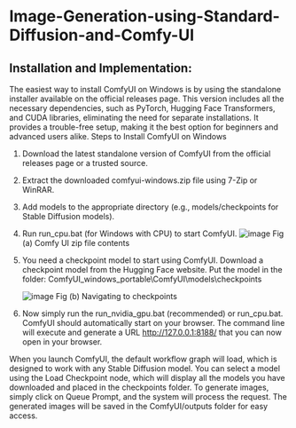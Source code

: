 # Image-Generation-using-Standard-Diffusion-and-Comfy-UI
## Installation and Implementation:
The easiest way to install ComfyUI on Windows is by using the standalone installer available on the official releases page. This version includes all the necessary dependencies, such as PyTorch, Hugging Face Transformers, and CUDA libraries, eliminating the need for separate installations. It provides a trouble-free setup, making it the best option for beginners and advanced users alike.
Steps to Install ComfyUI on Windows
1.	Download the latest standalone version of ComfyUI from the official releases page or a trusted source.
2.	Extract the downloaded comfyui-windows.zip file using 7-Zip or WinRAR.
3.	Add models to the appropriate directory (e.g., models/checkpoints for Stable Diffusion models).
4.	Run run_cpu.bat (for Windows with CPU) to start ComfyUI.
         ![image](https://github.com/user-attachments/assets/340daec8-13e3-488e-ae39-20e7d80ba1f7)
			Fig (a) Comfy UI zip file contents
  	
6.	You need a checkpoint model to start using ComfyUI. Download a checkpoint model from the Hugging Face website. Put the model in the folder:
ComfyUI_windows_portable\ComfyUI\models\checkpoints

     ![image](https://github.com/user-attachments/assets/ba2d0a97-dcf8-4e16-9541-6c9550bda649)
  			Fig (b) Navigating to checkpoints
  	
7.	Now simply run the run_nvidia_gpu.bat (recommended) or run_cpu.bat. ComfyUI should automatically start on your browser. The command line will execute and generate a URL http://127.0.0.1:8188/ that you can now open in your browser.

When you launch ComfyUI, the default workflow graph will load, which is designed to work with any Stable Diffusion model. You can select a model using the Load Checkpoint node, which will display all the models you have downloaded and placed in the checkpoints folder.
To generate images, simply click on Queue Prompt, and the system will process the request. The generated images will be saved in the ComfyUI/outputs folder for easy access.

